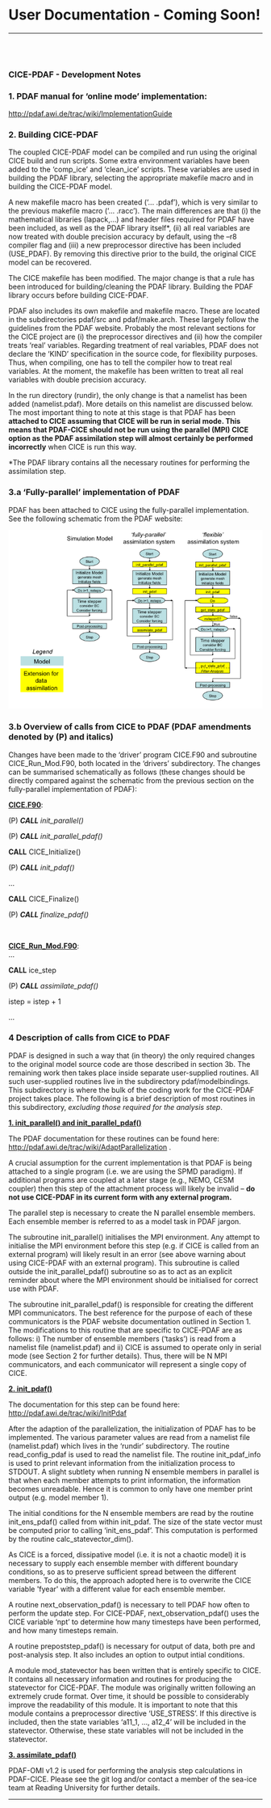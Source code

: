 
User Documentation - Coming Soon!
=================================

---------------------------------

</br>
</br>

### CICE-PDAF - Development Notes

### 1. PDAF manual for ‘online mode’ implementation:  

http://pdaf.awi.de/trac/wiki/ImplementationGuide 

### 2. Building CICE-PDAF 

The coupled CICE-PDAF model can be compiled and run using the original CICE build and run scripts. Some extra environment variables have been added to the ‘comp_ice’ and ‘clean_ice’ scripts. These variables are used in building the PDAF library, selecting the appropriate makefile macro and in building the CICE-PDAF model.  

A new makefile macro has been created (‘... .pdaf’), which is very similar to the previous makefile macro (‘... .racc’). The main differences are that (i) the mathematical libraries (lapack,…) and header files required for PDAF have been included, as well as the PDAF library itself*, (ii) all real variables are now treated with double precision accuracy by default, using the –r8 compiler flag and (iii) a new preprocessor directive has been included (USE_PDAF). By removing this directive prior to the build, the original CICE model can be recovered.  

The CICE makefile has been modified. The major change is that a rule has been introduced for building/cleaning the PDAF library. Building the PDAF library occurs before building CICE-PDAF. 

PDAF also includes its own makefile and makefile macro. These are located in the subdirectories pdaf/src and pdaf/make.arch. These largely follow the guidelines from the PDAF website. Probably the most relevant sections for the CICE project are (i) the preprocessor directives and (ii) how the compiler treats ‘real’ variables. Regarding treatment of real variables, PDAF does not declare the ‘KIND’ specification in the source code, for flexibility purposes. Thus, when compiling, one has to tell the compiler how to treat real variables. At the moment, the makefile has been written to treat all real variables with double precision accuracy.  

In the run directory (rundir), the only change is that a namelist has been added (namelist.pdaf). More details on this namelist are discussed below. The most important thing to note at this stage is that PDAF has been **attached to CICE assuming that CICE will be run in serial mode. This means that PDAF-CICE should not be run using the parallel (MPI) CICE option as the PDAF assimilation step will almost certainly be performed incorrectly** when CICE is run this way.  

*The PDAF library contains all the necessary routines for performing the assimilation step.

### 3.a ‘Fully-parallel’ implementation of PDAF 

PDAF has been attached to CICE using the fully-parallel implementation. See the following schematic from the PDAF website: 

![PDAF_Schematic](/PDAF_Schematic.png)

### 3.b Overview of calls from CICE to PDAF (PDAF amendments denoted by (P) and italics) 

Changes have been made to the ‘driver’ program CICE.F90 and subroutine CICE_Run_Mod.F90, both located in the ‘drivers’ subdirectory. The changes can be summarised schematically as follows (these changes should be directly compared against the schematic from the previous section on the fully-parallel implementation of PDAF):  

<ins>**CICE.F90**</ins>:

(P) _**CALL** init_parallel()_ 

(P) _**CALL** init_parallel_pdaf()_                                    

**CALL** CICE_Initialize()

(P) _**CALL** init_pdaf()_  

...

**CALL** CICE_Finalize()

(P) _**CALL** finalize_pdaf()_

<br>

<ins>**CICE_Run_Mod.F90**</ins>: 
<br> ...

**CALL** ice_step 

(P) _**CALL** assimilate_pdaf()_ 

istep = istep + 1 

...

### 4 Description of calls from CICE to PDAF 

PDAF is designed in such a way that (in theory) the only required changes to the original model source code are those described in section 3b. The remaining work then takes place inside separate user-supplied routines. All such user-supplied routines live in the subdirectory pdaf/modelbindings. This subdirectory is where the bulk of the coding work for the CICE-PDAF project takes place.  The following is a brief description of most routines in this subdirectory, *excluding those required for the analysis step*.

<ins> **1. init_parallel() and init_parallel_pdaf()**</ins> 

The PDAF documentation for these routines can be found here: http://pdaf.awi.de/trac/wiki/AdaptParallelization . 

A crucial assumption for the current implementation is that PDAF is being attached to a single program (i.e. we are using the SPMD paradigm). If additional programs are coupled at a later stage (e.g., NEMO, CESM coupler) then this step of the attachment process will likely be invalid – **do not use CICE-PDAF in its current form with any external program.**  

The parallel step is necessary to create the N parallel ensemble members. Each ensemble member is referred to as a model task in PDAF jargon.   

The subroutine init_parallel() initialises the MPI environment.  Any attempt to initialise the MPI environment before this step (e.g. if CICE is called from an external program) will likely result in an error (see above warning about using CICE-PDAF with an external program). This subroutine is called outside the init_parallel_pdaf() subroutine so as to act as an explicit reminder about where the MPI environment should be initialised for correct use with PDAF. 

The subroutine init_parallel_pdaf() is responsible for creating the different MPI communicators. The best reference for the purpose of each of these communicators is the PDAF website documentation outlined in Section 1. The modifications to this routine that are specific to CICE-PDAF are as follows: i) The number of ensemble members (‘tasks’) is read from a namelist file (namelist.pdaf) and ii) CICE is assumed to operate only in serial mode (see Section 2 for further details). Thus, there will be N MPI communicators, and each communicator will represent a single copy of CICE.  

<ins> **2. init_pdaf()** </ins> 

The documentation for this step can be found here: http://pdaf.awi.de/trac/wiki/InitPdaf 

After the adaption of the parallelization, the initialization of PDAF has to be implemented. The various parameter values are read from a namelist file (namelist.pdaf) which lives in the ‘rundir’ subdirectory. The routine read_config_pdaf  is used to read the namelist file. The routine init_pdaf_info is used to print relevant information from the initialization process to STDOUT. A slight subtlety when running N ensemble members in parallel is that when each member attempts to print information, the information becomes unreadable. Hence it is common to only have one member print output (e.g. model member 1). 

The initial conditions for the N ensemble members are read by the routine init_ens_pdaf() called from within init_pdaf. The size of the state vector must be computed prior to calling ‘init_ens_pdaf’. This computation is performed by the routine calc_statevector_dim(). 

As CICE is a forced, dissipative model (i.e. it is not a chaotic model) it is necessary to supply each ensemble member with different boundary conditions, so as to preserve sufficient spread between the different members. To do this, the approach adopted here is to overwrite the CICE variable 'fyear' with a different value for each ensemble member. 

A routine next_observation_pdaf() is necessary to tell PDAF how often to perform the update step. For CICE-PDAF, next_observation_pdaf() uses the CICE variable ‘npt’ to determine how many timesteps have been performed, and how many timesteps remain. 

A routine prepoststep_pdaf() is necessary for output of data, both pre and post-analysis step. It also includes an option to output intial conditions.

A module mod_statevector has been written that is entirely specific to CICE. It contains all necessary information and routines for producing the statevector for CICE-PDAF. The module was originally written following an extremely crude format. Over time, it should be possible to considerably improve the readability of this module. It is important to note that this module contains a preprocessor directive ‘USE_STRESS’. If this directive is included, then the state variables ‘a11_1, …, a12_4’ will be included in the statevector. Otherwise, these state variables will not be included in the statevector. 

<ins> **3. assimilate_pdaf()** </ins>

PDAF-OMI v1.2 is used for performing the analysis step calculations in PDAF-CICE. Please see the git log and/or contact a member of the sea-ice team at Reading University for further details.

--------
